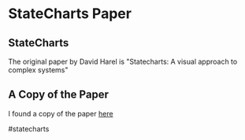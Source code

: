# StateCharts Paper

## StateCharts

The original paper by David Harel is "Statecharts: A visual approach to complex systems"

## A Copy of the Paper

I found a copy of the paper [here](https://www.inf.ed.ac.uk/teaching/courses/seoc/2005_2006/resources/statecharts.pdf)

#statecharts
